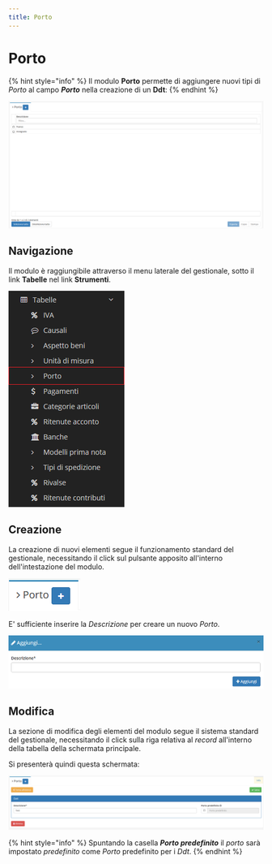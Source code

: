```yaml
---
title: Porto
---
```


# Porto

{% hint style="info" %}
Il modulo **Porto** permette di aggiungere nuovi tipi di _Porto_ al campo _**Porto**_ nella creazione di un **Ddt**:
{% endhint %}

![Screenshot interfaccia porto](../../../.gitbook/assets/screenporto.PNG)

## Navigazione

Il modulo è raggiungibile attraverso il menu laterale del gestionale, sotto il link **Tabelle** nel link **Strumenti**.

![Screenshot navigazione porto](../../../.gitbook/assets/navigazioneporto.png)

## Creazione

La creazione di nuovi elementi segue il funzionamento standard del gestionale, necessitando il click sul pulsante apposito all'interno dell'intestazione del modulo.

![Screenshot creazione porto ](../../../.gitbook/assets/aggiuntaporto.PNG)

E' sufficiente inserire la _Descrizione_ per creare un nuovo _Porto_.

![Screenshot creazione porto ](../../../.gitbook/assets/creazioneporto.PNG)

## Modifica

La sezione di modifica degli elementi del modulo segue il sistema standard del gestionale, necessitando il click sulla riga relativa al _record_ all'interno della tabella della schermata principale.

Si presenterà quindi questa schermata:

![Screenshot modifica porto ](../../../.gitbook/assets/modificaporto.PNG)

{% hint style="info" %}
Spuntando la casella _**Porto predefinito**_ il _porto_ sarà impostato _predefinito_ come _Porto_ predefinito per i _Ddt_.
{% endhint %}

